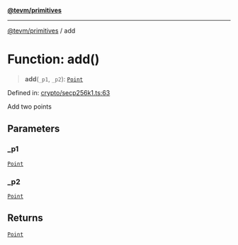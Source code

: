 [**@tevm/primitives**](../README.md)

***

[@tevm/primitives](../globals.md) / add

# Function: add()

> **add**(`_p1`, `_p2`): [`Point`](../interfaces/Point.md)

Defined in: [crypto/secp256k1.ts:63](https://github.com/evmts/primitives/blob/main/src/crypto/secp256k1.ts#L63)

Add two points

## Parameters

### \_p1

[`Point`](../interfaces/Point.md)

### \_p2

[`Point`](../interfaces/Point.md)

## Returns

[`Point`](../interfaces/Point.md)
